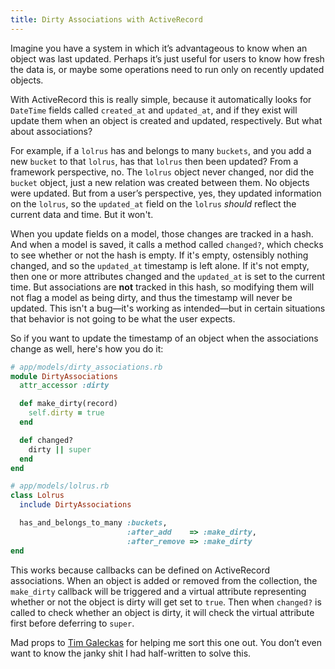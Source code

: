 ```yaml
---
title: Dirty Associations with ActiveRecord
---
```


Imagine you have a system in which it’s advantageous to know when an object was last updated. Perhaps it’s just useful for users to know how fresh the data is, or maybe some operations need to run only on recently updated objects.

With ActiveRecord this is really simple, because it automatically looks for `DateTime` fields called `created_at` and `updated_at`, and if they exist will update them when an object is created and updated, respectively. But what about associations?

For example, if a `lolrus` has and belongs to many `buckets`, and you add a new `bucket` to that `lolrus`, has that `lolrus` then been updated? From a framework perspective, no. The `lolrus` object never changed, nor did the `bucket` object, just a new relation was created between them. No objects were updated. But from a user’s perspective, yes, they updated information on the `lolrus`, so the `updated_at` field on the `lolrus` _should_ reflect the current data and time. But it won't.

When you update fields on a model, those changes are tracked in a hash. And when a model is saved, it calls a method called `changed?`, which checks to see whether or not the hash is empty. If it's empty, ostensibly nothing changed, and so the `updated_at` timestamp is left alone. If it's not empty, then one or more attributes changed and the `updated_at` is set to the current time. But associations are **not** tracked in this hash, so modifying them will not flag a model as being dirty, and thus the timestamp will never be updated. This isn't a bug—it's working as intended—but in certain situations that behavior is not going to be what the user expects.

So if you want to update the timestamp of an object when the associations change as well, here's how you do it:

```ruby
# app/models/dirty_associations.rb
module DirtyAssociations
  attr_accessor :dirty

  def make_dirty(record)
    self.dirty = true
  end

  def changed?
    dirty || super
  end
end

# app/models/lolrus.rb
class Lolrus
  include DirtyAssociations

  has_and_belongs_to_many :buckets,
                          :after_add    => :make_dirty,
                          :after_remove => :make_dirty
end
```

This works because callbacks can be defined on ActiveRecord associations. When an object is added or removed from the collection, the `make_dirty` callback will be triggered and a virtual attribute representing whether or not the object is dirty will get set to `true`. Then when `changed?` is called to check whether an object is dirty, it will check the virtual attribute first before deferring to `super`.

Mad props to [Tim Galeckas](http://twitter.com/timgaleckas) for helping me sort this one out. You don’t even want to know the janky shit I had half-written to solve this.
